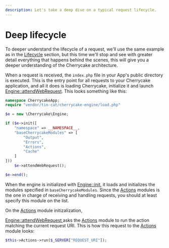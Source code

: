 ```yaml
---
description: Let's take a deep dive on a typical request lifecycle.
---
```


# Deep lifecycle

To deeper understand the lifecycle of a request, we'll use the same example as in the [Lifecycle](./) section, but this time we'll stop and see with greater detail everything that happens behind the scenes, this will give you a deeper understanding of the Cherrycake architecture.

When a request is received, the `index.php` file in your App's public directory is executed. This is the entry point for all requests to your Cherrycake application, and all it does is loading Cherrycake, initialize it and launch [Engine::attendWebRequest](../../reference/core-classes/engine/attendwebrequest.md). This looks something like this:

```php
namespace CherrycakeApp;
require "vendor/tin-cat/cherrycake-engine/load.php"

$e = new \Cherrycake\Engine;

if ($e->init([
    "namespace" => __NAMESPACE__,
    "baseCherrycakeModules" => [
        "Output",
        "Errors",
        "Actions",
        "Cache"
    ]
]))
    $e->attendWebRequest();

$e->end();
```

When the engine is initialized with [Engine::init](../../reference/core-classes/engine/init.md), it loads and initializes the modules specified in `baseCherrycakeModules`. Since the [Actions](../../reference/core-modules/actions.md) modules is the one in charge of receiving and handling requests, you should at least specify this module on the list.

On the [Actions](../../reference/core-modules/actions.md) module initizalization, 

[Engine::attendWebRequest ](../../reference/core-classes/engine/attendwebrequest.md)asks the [Actions](../../reference/core-modules/actions.md) module to run the action matching the current request URI. This is how this request to the [Actions](../../reference/core-modules/actions.md) module looks:

```php
$this->Actions->run($_SERVER["REQUEST_URI"]);
```



